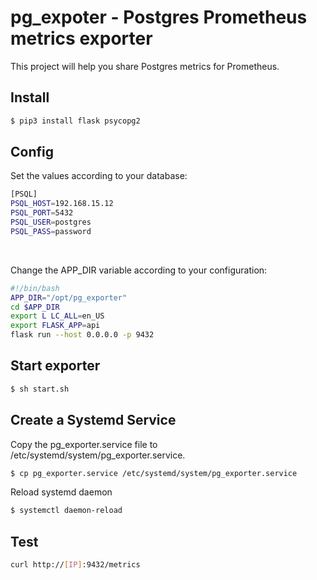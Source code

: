 <h1>pg_expoter - Postgres Prometheus metrics exporter</h1>
This project will help you share Postgres metrics for Prometheus.

## Install
```bash
$ pip3 install flask psycopg2 
```

## Config
Set the values according to your database:
```bash
[PSQL]
PSQL_HOST=192.168.15.12
PSQL_PORT=5432
PSQL_USER=postgres
PSQL_PASS=password
```
</br>

Change the APP_DIR variable according to your configuration:
```bash
#!/bin/bash
APP_DIR="/opt/pg_exporter"
cd $APP_DIR
export L LC_ALL=en_US
export FLASK_APP=api
flask run --host 0.0.0.0 -p 9432
```
## Start exporter
```bash
$ sh start.sh
```

## Create a Systemd Service

Copy the pg_exporter.service file to /etc/systemd/system/pg_exporter.service.
```bash
$ cp pg_exporter.service /etc/systemd/system/pg_exporter.service
```
 Reload systemd daemon
```bash
$ systemctl daemon-reload
```

## Test
```bash
curl http://[IP]:9432/metrics
```